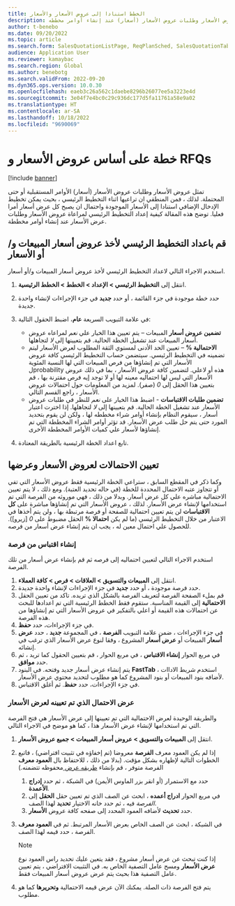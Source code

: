 ```yaml
---
title: الخطط استنادا إلى عروض الأسعار والأسعار
description: توضح هذه المقالة كيفيه اعداد التخطيط الرئيسي لوضع عروض الأسعار وطلبات عروض الأسعار (أسعار) عند إنشاء أوامر مخططه.
author: t-benebo
ms.date: 09/20/2022
ms.topic: article
ms.search.form: SalesQuotationListPage, ReqPlanSched, SalesQuotationTable, smmOpportunityTable
audience: Application User
ms.reviewer: kamaybac
ms.search.region: Global
ms.author: benebotg
ms.search.validFrom: 2022-09-20
ms.dyn365.ops.version: 10.0.30
ms.openlocfilehash: eaeb3c26a562c1daebe8296b26077ee5a3223e4d
ms.sourcegitcommit: 3e04f7e4bc0c29c936dc177d5fa11761a58e9a02
ms.translationtype: HT
ms.contentlocale: ar-SA
ms.lasthandoff: 10/18/2022
ms.locfileid: "9690069"
---
```

# <a name="plan-based-on-quotations-and-rfqs"></a>خطة على أساس عروض الأسعار و RFQs

[!include [banner](../../includes/banner.md)]

تمثل عروض الأسعار وطلبات عروض الأسعار (أسعار) الأوامر المستقبلية أو حتى المحتملة. لذلك ، فمن المنطقي ان تراعيها اثناء التخطيط الرئيسي ، بحيث يمكن تخطيط الإدخال الإضافي استنادا إلى الأسعار الموجودة واحتمال ان يصبح كل عرض أسعار أمرا فعليا. توضح هذه المقالة كيفية إعداد التخطيط الرئيسي لمراعاة عروض الأسعار وطلبات عرض الأسعار عند إنشاء أوامر مخططة.

## <a name="set-up-master-planning-to-consider-sales-quotations-andor-rfqs"></a>قم باعداد التخطيط الرئيسي لأخذ عروض أسعار المبيعات و/أو الأسعار

استخدم الاجراء التالي لاعداد التخطيط الرئيسي لأخذ عروض أسعار المبيعات و/أو أسعار.

1. انتقل إلى **التخطيط الرئيسي \> الإعداد \> الخطط \> الخطط الرئيسية**.
1. حدد خطة موجودة في جزء القائمة ، أو حدد **جديد** في جزء الإجراءات لإنشاء واحدة جديدة.
1. في علامة التبويب السريعة **عام**، اضبط الحقول التالية:

    - **تضمين عروض أسعار** المبيعات – يتم تعيين هذا الخيار علي *نعم* لمراعاه عروض أسعار المبيعات عند تشغيل الخطة الحالية. قم بتعيينها إلى *لا* لتجاهلها.
    - **الاحتمالية %** – تعيين الحد الأدنى لمستوي الثقة المطلوب لعرض الأسعار ليتم تضمينه في التخطيط الرئيسي. سيتضمن حساب التخطيط الرئيسي كافة عروض الأسعار التي تم إنشاؤها من فرص المبيعات التي لها النسبة المئوية لprobability هذه أو لاعلي. لتضمين كافة عروض الأسعار ، بما في ذلك عروض الأسعار التي ليس لها احتماليه معينه لها أو لا توجد إيه فرص مقترنة بها ، قم بتعيين هذا الحقل إلى *0* (صفر). لمزيد من المعلومات حول احتمالات عروض الأسعار ، راجع القسم التالي.
    - **تضمين طلبات الاقتباسات** - اضبط هذا الخيار على *نعم* للنظر في طلبات عروض الأسعار عند تشغيل الخطة الحالية. قم بتعيينها إلى *لا* لتجاهلها. إذا اخترت اعتبار أسعار ، سيقوم النظام بإنشاء أوامر شراء مخططه لها ، ولكن لن يقوم بتحديد المورد حتى يتم حل طلب عرض الأسعار. قد تؤثر أوامر الشراء المخططة التي تم إنشاؤها لأسعار علي كميات الأوامر المخططة الأخرى.

1. تابع اعداد الخطة الرئيسية بالطريقة المعتادة.

## <a name="assign-and-view-probabilities-for-quotations"></a>تعيين الاحتمالات لعروض الأسعار وعرضها

وكما ذكر في المقطع السابق ، ستراعي الخطة الرئيسية فقط عروض الأسعار التي تفي أو تتجاوز عتبه الاحتمال المحددة للخطة (في حاله تحديد العتبة). ومع ذلك ، لا يتم تعيين الاحتمالية مباشره علي كل عرض أسعار. وبدلا من ذلك ، فهي موروثه من الفرصة التي تم استخدامها لإنشاء عرض الأسعار. لذلك ، عروض الأسعار التي تم إنشاؤها مباشرة على **كل الاقتباسات** لن يتم تعيين احتمالية للصفحة أو فرصة مرتبطة بها ، ولن يتم أخذها في الاعتبار من خلال التخطيط الرئيسي (ما لم يكن **احتمالا %** الحقل مضبوط على *0* \[زيرو\]). للحصول علي احتمال معين له ، يجب ان يتم إنشاء عرض أسعار من فرصه.

### <a name="create-a-quotation-from-an-opportunity"></a>إنشاء اقتباس من فرصة

استخدم الاجراء التالي لتعيين احتماليه إلى فرصه ثم قم بإنشاء عرض أسعار من تلك الفرصة.

1. انتقل إلى **المبيعات والتسويق \> العلاقات \> فرص \> كافة العملاء**.
1. حدد فرصة موجودة ، أو حدد **جديد** في جزء الإجراءات لإنشاء واحدة جديدة.
1. قم بملء الصفحة الفرصة لتعريف الفرصة بالشكل الذي تريده. تاكد من تعيين الحقل **الاحتمالية** إلى القيمة المناسبة. ستقوم فقط الخطط الرئيسية التي تم اعدادها للبحث عن احتمالات هذه القيمة أو اعلي بالتفكير في عروض الأسعار التي تم إنشاؤها من هذه الفرصة.
1. في جزء الإجراءات، حدد **حفظ**.
1. في جزء الإجراءات ، ضمن علامة التبويب **الفرصة** ، في المجموعة **جديد** ، حدد **عرض أسعار** المبيعات أو **عرض أسعار** المشروع ، وفقا لنوع عرض الأسعار الذي ترغب في إنشائه.
1. في مربع الحوار **إنشاء الاقتباس** ، في مربع الحوار ، قم بتعيين الحقول كما تريد ، ثم حدد **موافق**.
1. يتم إنشاء عرض أسعار جديد وفتحه. في البنود **FastTab** ، استخدم شريط الاداات لأضافه بنود المبيعات أو بنود المشروع كما هو مطلوب لتحديد محتوي عرض الأسعار.
1. في جزء الإجراءات، حدد **حفظ**. ثم أغلق الاقتباس.

### <a name="view-the-probability-that-is-assigned-to-a-quotation"></a>عرض الاحتمال الذي تم تعيينه لعرض الأسعار

والطريقة الوحيدة لعرض الاحتمالية التي تم تعيينها إلى عرض الأسعار هي فتح الفرصة التي تم استخدامها لإنشاء عرض الأسعار هذا ، كما هو موضح في الاجراء التالي.

1. انتقل إلى **المبيعات والتسويق \> عروض أسعار المبيعات \> جميع عروض الأسعار**.
1. إذا لم يكن العمود معرف **الفرصة** معروضا (تم إخفاؤه في تثبيت افتراضي) ، فاتبع الخطوات التالية لإظهاره بشكل مؤقت. (بدلا من ذلك ، للاحتفاظ بال **العمود معرف** الفرصة متوفر ، قم بإنشاء [ طريقه عرض ](../../../fin-ops-core/fin-ops/get-started/saved-views.md?toc=/dynamics365/supply-chain/toc.json)محفوظه تتضمنه.)

    1. حدد مع الاستمرار (أو انقر بزر الماوس الأيمن) في الشبكة ، ثم حدد **إدراج الأعمدة**.
    1. في مربع الحوار **ادراج أعمده** ، ابحث عن الصف الذي تم تعيين حقل **الحقل** إلى *الفرصة* فيه ، ثم حدد خانه الاختيار **تحديد** لهذا الصف.
    1. حدد **تحديث** لأضافه العمود المحدد إلى صفحه كافة عروض **الأسعار**.

1. في الشبكة ، ابحث عن الصف الخاص بعرض الأسعار المرتبط. ثم في **العمود معرف** الفرصة ، حدد قيمه لهذا الصف.

    > [!NOTE]
    > إذا كنت تبحث عن عرض أسعار مشروع ، فقد يتعين عليك تحديد راس العمود نوع **عرض الأسعار** ومسح عامل التصفية الخاص به. في التثبيت الافتراضي ، يتم تعيين عامل التصفية هذا بحيث يتم عرض عروض أسعار المبيعات فقط.

1. يتم فتح الفرصة ذات الصلة. يمكنك الآن عرض قيمه الاحتمالية **وتحريرها** كما هو مطلوب.
